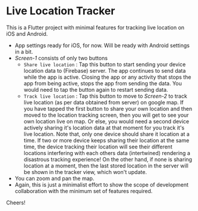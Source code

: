 # Live Location Tracker

This is a Flutter project with minimal features for tracking live location on iOS and Android.

- App settings ready for iOS, for now. Will be ready with Android settings in a bit.
- *Screen-1* consists of only two buttons
  - `Share live location` : Tap this button to start sending your device location data to (Firebase) server. The app continues to send data while the app is active. Closing the app or any activity that stops the app from being active, stops the app from sending the data. You would need to tap the button again to restart sending data.
  - `Track live location` : Tap this button to move to *Screen-2* to track live location (as per data obtained from server) on google map. If you have tapped the first button to share your own location and then moved to the location tracking screen, then you will get to see your own location live on map. Or else, you would need a second device actively sharing it's location data at that moment for you track it's live location. Note that, only one device should share it location at a time. If two or more device keeps sharing their location at the same time, the device tracking their location will see their different locations interfering with each others data (intertwined) rendering a disastrous tracking experience! On the other hand, if none is sharing location at a moment, then the last stored location in the server will be shown in the tracker view, which won't update.
- You can zoom and pan the map.
- Again, this is just a minimalist effort to show the scope of development collaboration with the minimum set of features required.

Cheers!
